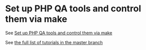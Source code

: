 # Set up PHP QA tools and control them via make
See [Set up PHP QA tools and control them via make](https://www.pascallandau.com/blog/php-qa-tools-make-docker/)

See [the full list of tutorials in the master branch](https://github.com/paslandau/docker-php-tutorial#tutorials)
